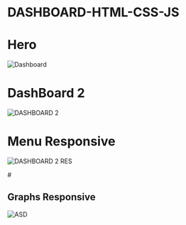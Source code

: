 # DASHBOARD-HTML-CSS-JS
# Hero
![Dashboard](https://github.com/HassanRasool1/DASHBOARD-HTML-CSS-JS/assets/109318661/f8edc294-60e2-4f62-b550-09ae3544cca6)

# DashBoard 2
![DASHBOARD 2](https://github.com/HassanRasool1/DASHBOARD-HTML-CSS-JS/assets/109318661/d99aa2bc-bce3-4ef2-b2c9-9cbbb9e91662)

# Menu Responsive
![DASHBOARD 2 RES](https://github.com/HassanRasool1/DASHBOARD-HTML-CSS-JS/assets/109318661/99e69d44-5238-4e9e-b178-73ae3bb33720)

#<h2>Graphs Responsive</h2>
![ASD](https://github.com/HassanRasool1/DASHBOARD-HTML-CSS-JS/assets/109318661/8e060b63-3ded-46c9-9971-a33a03c969dd)
